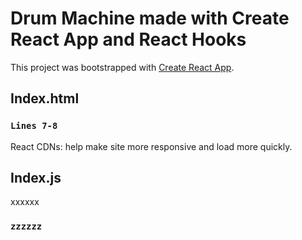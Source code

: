 # Drum Machine made with Create React App and React Hooks

This project was bootstrapped with [Create React App](https://github.com/facebook/create-react-app).

## Index.html

### `Lines 7-8`
React CDNs: help make site more responsive and load more quickly.

## Index.js

xxxxxx
### `zzzzzz`

